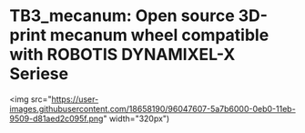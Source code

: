 # TB3_mecanum: Open source 3D-print mecanum wheel compatible with ROBOTIS DYNAMIXEL-X Seriese
<img src="https://user-images.githubusercontent.com/18658190/96047607-5a7b6000-0eb0-11eb-9509-d81aed2c095f.png" width="320px")

